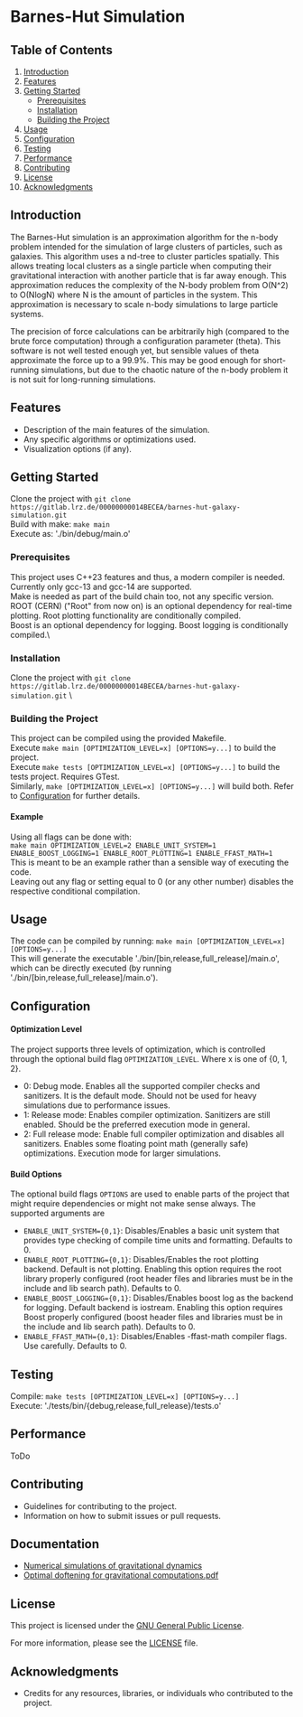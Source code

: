 # Barnes-Hut Simulation

## Table of Contents
1. [Introduction](#introduction)
2. [Features](#features)
3. [Getting Started](#getting-started)
    - [Prerequisites](#prerequisites)
    - [Installation](#installation)
    - [Building the Project](#building-the-project)
4. [Usage](#usage)
5. [Configuration](#configuration)
6. [Testing](#testing)
7. [Performance](#performance)
8. [Contributing](#contributing)
9. [License](#license)
10. [Acknowledgments](#acknowledgments)

## Introduction
The Barnes-Hut simulation is an approximation algorithm for the n-body problem intended for the simulation of large clusters of particles, such as galaxies.
This algorithm uses a nd-tree to cluster particles spatially.
This allows treating local clusters as a single particle when computing their gravitational interaction with another particle that is far away enough.
This approximation reduces the complexity of the N-body problem from O(N^2) to O(NlogN) where N is the amount of particles in the system.
This approximation is necessary to scale n-body simulations to large particle
systems.

The precision of force calculations can be arbitrarily high (compared to the
brute force computation) through a configuration parameter (theta).
This software is not well tested enough yet, but sensible values of theta
approximate the force up to a 99.9%.
This may be good enough for short-running simulations, but due to the chaotic
nature of the n-body problem it is not suit for long-running simulations.

## Features
- Description of the main features of the simulation.
- Any specific algorithms or optimizations used.
- Visualization options (if any).

## Getting Started
Clone the project with `git clone https://gitlab.lrz.de/00000000014BECEA/barnes-hut-galaxy-simulation.git` \
Build with make: `make main`\
Execute as: './bin/debug/main.o'

### Prerequisites
This project uses C++23 features and thus, a modern compiler is needed.
Currently only gcc-13 and gcc-14 are supported.\
Make is needed as part of the build chain too, not any specific version.\
ROOT (CERN) ("Root" from now on) is an optional dependency for real-time plotting. Root plotting functionality are conditionally compiled.\
Boost is an optional dependency for logging. Boost logging is conditionally compiled.\

### Installation
Clone the project with `git clone https://gitlab.lrz.de/00000000014BECEA/barnes-hut-galaxy-simulation.git` \

### Building the Project

This project can be compiled using the provided Makefile.\
Execute `make main [OPTIMIZATION_LEVEL=x] [OPTIONS=y...]` to build the project.\
Execute `make tests [OPTIMIZATION_LEVEL=x] [OPTIONS=y...]` to build the tests
project. Requires GTest.\
Similarly, `make [OPTIMIZATION_LEVEL=x] [OPTIONS=y...]` will build both.
Refer to [Configuration](#Configuration) for further details.

#### Example
Using all flags can be done with:\
`make main OPTIMIZATION_LEVEL=2 ENABLE_UNIT_SYSTEM=1 ENABLE_BOOST_LOGGING=1 ENABLE_ROOT_PLOTTING=1 ENABLE_FFAST_MATH=1`\
This is meant to be an example rather than a sensible way of executing the code.
\
Leaving out any flag or setting equal to 0 (or any other number) disables the respective conditional compilation.

## Usage
The code can be compiled by running:
`make main [OPTIMIZATION_LEVEL=x] [OPTIONS=y...]` \
This will generate the executable './bin/[bin,release,full_release]/main.o', which can be directly executed (by running './bin/[bin,release,full_release]/main.o').

## Configuration
#### Optimization Level

The project supports three levels of optimization, which is controlled through
the optional build flag `OPTIMIZATION_LEVEL`. Where x is one of {0, 1, 2}.
- 0: Debug mode. Enables all the supported compiler checks and sanitizers. It is
the default mode. Should not be used for heavy simulations due to performance
issues.
- 1: Release mode: Enables compiler optimization. Sanitizers are still
enabled. Should be the preferred execution mode in general.
- 2: Full release mode: Enable full compiler optimization and disables all sanitizers. Enables some floating point math (generally safe) optimizations. Execution mode for larger simulations.

#### Build Options
The optional build flags `OPTIONS` are used to enable parts of the project that might require dependencies or might not make sense always.
The supported arguments are
- `ENABLE_UNIT_SYSTEM={0,1}`: Disables/Enables a basic unit system that provides type checking of compile time units and formatting. Defaults to 0.
- `ENABLE_ROOT_PLOTTING={0,1}`: Disables/Enables the root plotting backend. Default is not plotting. Enabling this option requires the root library properly configured (root header files and libraries must be in the include and lib search path). Defaults to 0.
- `ENABLE_BOOST_LOGGING={0,1}`: Disables/Enables boost log as the backend for logging. Default backend is iostream. Enabling this option requires Boost properly configured (boost header files and libraries must be in the include and lib search path). Defaults to 0.
- `ENABLE_FFAST_MATH={0,1}`: Disables/Enables -ffast-math compiler flags. Use carefully. Defaults to 0.


## Testing
Compile: `make tests [OPTIMIZATION_LEVEL=x] [OPTIONS=y...]` \
Execute: './tests/bin/{debug,release,full_release}/tests.o'

## Performance
ToDo

## Contributing
- Guidelines for contributing to the project.
- Information on how to submit issues or pull requests.

## Documentation

- [Numerical simulations of gravitational dynamics](docs/numerical_simulation_of_gravitational_dynamics.pdf)
- [Optimal doftening for gravitational computations.pdf](docs/optimal_doftening_for_gravitational_computations.pdf)

## License
This project is licensed under the [GNU General Public License](./LICENSE).

For more information, please see the [LICENSE](./LICENSE) file.

## Acknowledgments
- Credits for any resources, libraries, or individuals who contributed to the project.
